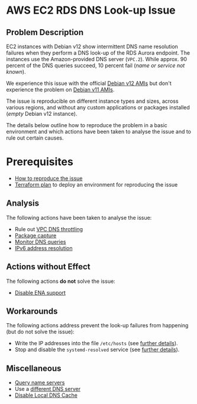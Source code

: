 # AWS EC2 RDS DNS Look-up Issue

## Problem Description

EC2 instances with Debian v12 show intermittent DNS name resolution failures when they perform a DNS look-up of the RDS Aurora endpoint. The instances use the Amazon-provided DNS server (`VPC.2`). While approx. 90 percent of the DNS queries succeed, 10 percent fail (*name or service not known*).

We experience this issue with the official [Debian v12 AMIs](https://wiki.debian.org/Cloud/AmazonEC2Image/Bookworm) but don't experience the problem on [Debian v11 AMIs](https://wiki.debian.org/Cloud/AmazonEC2Image/Bullseye).

The issue is reproducible on different instance types and sizes, across various regions, and without any custom applications or packages installed (*empty* Debian v12 instance).

The details below outline how to reproduce the problem in a basic environment and which actions have been taken to analyse the issue and to rule out certain causes.

# Prerequisites

- [How to reproduce the issue](docs/how-to-reproduce-the-issue.md)
- [Terraform plan](docs/terraform-plan.md) to deploy an environment for reproducing the issue

## Analysis

The following actions have been taken to analyse the issue:

- Rule out [VPC DNS throttling](docs/vpc-dns-throttling.md)
- [Package capture](docs/package-capture.md)
- [Monitor DNS queries](docs/monitor-dns-queries.md)
- [IPv6 address resolution](docs/ipv6-address-resolution.md)

## Actions without Effect

The following actions **do not** solve the issue:

- [Disable ENA support](docs/disable-ena-support.md)

## Workarounds

The following actions address prevent the look-up failures from happening (but do not solve the issue):

- Write the IP addresses into the file `/etc/hosts` (see [further details](docs/etc-hosts.md)).
- Stop and disable the `systemd-resolved` service (see [further details](docs/disable-systemd-resolved.md)).

## Miscellaneous

- [Query name servers](docs/query-name-servers.md)
- Use a [different DNS server](docs/different-dns-server.md)
- [Disable Local DNS Cache](docs/disable-local-dns-cache.md)
